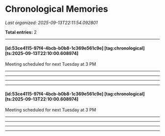 # Chronological Memories

*Last organized: 2025-09-13T22:11:54.092801*

**Total entries:** 2

---

#### [id:53ce4115-97f4-4bcb-b0b8-1c369e561c9e] [tag:chronological] [ts:2025-09-13T22:10:00.608974]
Meeting scheduled for next Tuesday at 3 PM

---

---

---

---

#### [id:53ce4115-97f4-4bcb-b0b8-1c369e561c9e] [tag:chronological] [ts:2025-09-13T22:10:00.608974]
Meeting scheduled for next Tuesday at 3 PM

---

---

---

---

